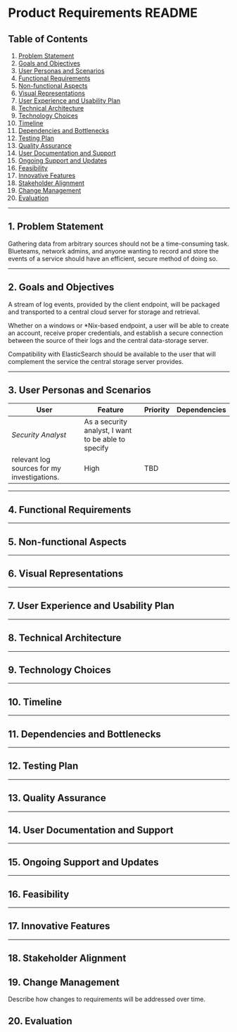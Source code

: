 # Product Requirements README

## Table of Contents

1. [Problem Statement](#problem-statement)
2. [Goals and Objectives](#goals-and-objectives)
3. [User Personas and Scenarios](#user-personas-and-scenarios)
4. [Functional Requirements](#functional-requirements)
5. [Non-functional Aspects](#non-functional-aspects)
6. [Visual Representations](#visual-representations)
7. [User Experience and Usability Plan](#user-experience-and-usability-plan)
8. [Technical Architecture](#technical-architecture)
9. [Technology Choices](#technology-choices)
10. [Timeline](#timeline)
11. [Dependencies and Bottlenecks](#dependencies-and-bottlenecks)
12. [Testing Plan](#testing-plan)
13. [Quality Assurance](#quality-assurance)
14. [User Documentation and Support](#user-documentation-and-support)
15. [Ongoing Support and Updates](#ongoing-support-and-updates)
16. [Feasibility](#feasibility)
17. [Innovative Features](#innovative-features)
18. [Stakeholder Alignment](#stakeholder-alignment)
19. [Change Management](#change-management)
20. [Evaluation](#evaluation)

---

## 1. Problem Statement

Gathering data from arbitrary sources should not be a time-consuming task.
Blueteams, network admins, and anyone wanting to record and store the events 
of a service should have an efficient, secure method of doing so.

---

## 2. Goals and Objectives

A stream of log events, provided by the client endpoint, will be packaged and
transported to a central cloud server for storage and retrieval. 

Whether on a windows or \*Nix-based endpoint, a user will be able to create an
account, receive proper credentials, and establish a secure connection between
the source of their logs and the central data-storage server.

Compatibility with ElasticSearch should be available to the user that will
complement the service the central storage server provides.

---

## 3. User Personas and Scenarios
| **User**           | **Feature**                   |**Priority** | **Dependencies** |
|------------------  |-------------------------------|-------------|------------------|
| *Security Analyst* | As a security analyst, I want to be able to specify
relevant log sources for my investigations. |  High   | TBD |

---

## 4. Functional Requirements

---

## 5. Non-functional Aspects

---

## 6. Visual Representations

---

## 7. User Experience and Usability Plan

---

## 8. Technical Architecture

---

## 9. Technology Choices

---

## 10. Timeline

---

## 11. Dependencies and Bottlenecks

---

## 12. Testing Plan

---

## 13. Quality Assurance

---

## 14. User Documentation and Support


---

## 15. Ongoing Support and Updates


---

## 16. Feasibility


---

## 17. Innovative Features

---

## 18. Stakeholder Alignment


## 19. Change Management

Describe how changes to requirements will be addressed over time.

## 20. Evaluation
